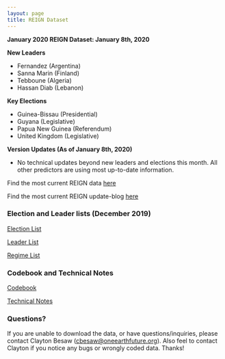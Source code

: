 ```yaml
---
layout: page
title: REIGN Dataset
---
```


**January 2020 REIGN Dataset: January 8th, 2020**

**New Leaders**
  * Fernandez (Argentina)
  * Sanna Marin (Finland)
  * Tebboune (Algeria)
  * Hassan Diab (Lebanon)

  
**Key Elections**
  * Guinea-Bissau (Presidential)
  * Guyana (Legislative)
  * Papua New Guinea (Referendum)
  * United Kingdom (Legislative)

    
**Version Updates (As of January 8th, 2020)**
  * No technical updates beyond new leaders and elections this month. All other predictors are using most up-to-date information.

  
Find the most current REIGN data [here](https://cdn.rawgit.com/OEFDataScience/REIGN.github.io/gh-pages/data_sets/REIGN_2020_1.csv) 

Find the most current REIGN update-blog [here](https://oefresearch.org/news/international-elections-and-leaders-december-2019-update)

### Election and Leader lists (December 2019)

[Election List](https://cdn.rawgit.com/OEFDataScience/REIGN.github.io/gh-pages/data_sets/electionlist_1_20.csv)

[Leader List](https://cdn.rawgit.com/OEFDataScience/REIGN.github.io/gh-pages/data_sets/leaderlist_1_20.csv)

[Regime List](https://cdn.rawgit.com/OEFDataScience/REIGN.github.io/gh-pages/data_sets/regime_list.csv)
	
### Codebook and Technical Notes

[Codebook](https://cdn.rawgit.com/OEFDataScience/REIGN.github.io/gh-pages/documents/reign_codebook.pdf)

[Technical Notes](https://cdn.rawgit.com/OEFDataScience/REIGN.github.io/gh-pages/documents/reign_notes.pdf)


### Questions?

If you are unable to download the data, or have questions/inquiries, please contact Clayton Besaw (<cbesaw@oneearthfuture.org>). Also feel to contact Clayton if you notice any bugs or wrongly coded data. Thanks!


